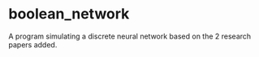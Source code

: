 # boolean_network
A program simulating a discrete neural network based on the 2 research papers added.
